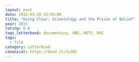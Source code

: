 ```yaml
---
layout: post 
date: 2015-03-29 23:59:00
title: "Going Clear: Scientology and the Prison of Belief"
year: 2015
rating: 0.8
tags_letterboxd: documentary, HBO, HDTV, NYC
tags:
  - film
category: Letterboxd
canonical: https://boxd.it/5u3B5
---
```

